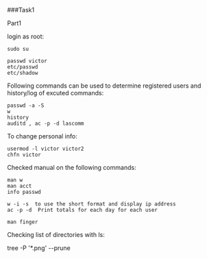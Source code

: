 ###Task1

Part1

login as root:
```
sudo su
```
```
passwd victor
etc/passwd
etc/shadow
```
Following commands can be used to determine registered
users and history/log of excuted commands:
```
passwd -a -S
w
history
auditd , ac -p -d lascomm
```

To change personal info:
```
usermod -l victor victor2
chfn victor
```
Checked manual on the following commands:
```
man w
man acct
info passwd 

w -i -s  to use the short format and display ip address
ac -p -d  Print totals for each day for each user

man finger
```
Checking list of directories with ls:


tree -P '*.png' --prune


